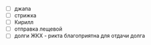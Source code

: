 - [ ] джапа
- [ ] стрижка 
- [ ] Кирилл
- [ ] отправка лещевой
- [ ] долги ЖКХ - рикта благоприятна для отдачи долга